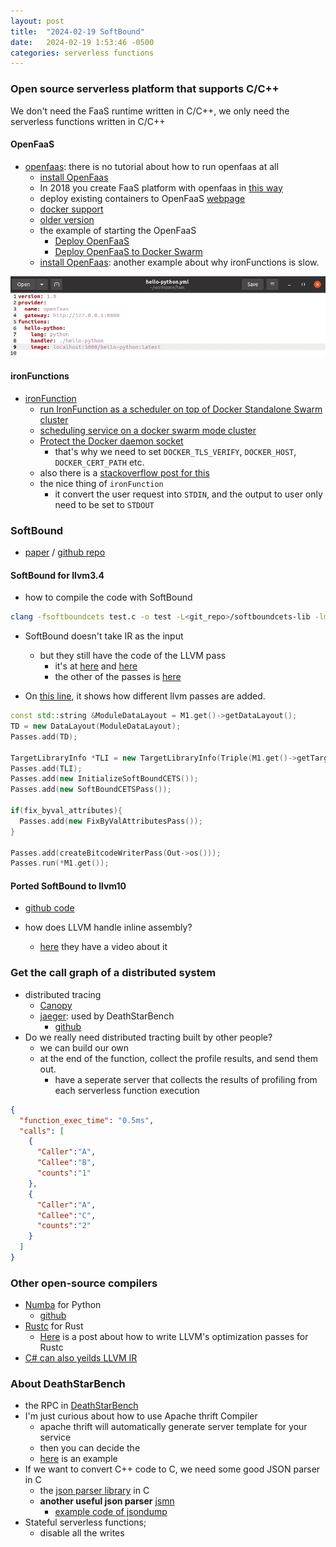 ```yaml
---
layout: post
title:  "2024-02-19 SoftBound"
date:   2024-02-19 1:53:46 -0500
categories: serverless functions
---
```


### Open source serverless platform that supports C/C++
We don't need the FaaS runtime written in C/C++, we only need the serverless functions written in C/C++
#### OpenFaaS
- [openfaas](https://github.com/openfaas): there is no tutorial about how to run openfaas at all
	+ [install OpenFaas](https://gcore.com/learning/create-serverless-functions-with-openfaas/)
	+ In 2018 you create FaaS platform with openfaas in [this way](https://medium.com/@pavithra_38952/openfaas-on-docker-440541d635a2)
	+ deploy existing containers to OpenFaaS [webpage](https://www.openfaas.com/blog/porting-existing-containers-to-openfaas/)
	+ [docker support](https://docs.openfaas.com/languages/dockerfile/)
	+ [older version](https://www.digitalocean.com/community/tutorials/how-to-install-and-secure-openfaas-using-docker-swarm-on-ubuntu-16-04)
  + the example of starting the OpenFaaS
    * [Deploy OpenFaaS](https://ericstoekl.github.io/faas/deployment/swarm/#deploy-openfaas)
    * [Deploy OpenFaaS to Docker Swarm](https://ericstoekl.github.io/faas/deployment/swarm/)
  + [install OpenFaas](https://slopezza.medium.com/openfaas-installation-and-first-python-function-part-i-fa429053e8df): another example about why ironFunctions is slow.

![s1](/assets/2024-02-19/s1.webp)

#### ironFunctions 
- [ironFunction](https://github.com/iron-io)
	+ [run IronFunction as a scheduler on top of Docker Standalone Swarm cluster](https://github.com/iron-io/functions/tree/master/docs/operating/docker-swarm)
    * [scheduling service on a docker swarm mode cluster](https://semaphoreci.com/community/tutorials/scheduling-services-on-a-docker-swarm-mode-cluster)
	+ [Protect the Docker daemon socket](https://docs.docker.com/engine/security/protect-access/)
		* that's why we need to set `DOCKER_TLS_VERIFY`, `DOCKER_HOST`, `DOCKER_CERT_PATH` etc. 
    * also there is a [stackoverflow post for this](https://stackoverflow.com/questions/38286564/docker-tls-verify-docker-host-and-docker-cert-path-on-ubuntu)
	+ the nice thing of `ironFunction`
		* it convert the user request into `STDIN`, and the output to user only need to be set to `STDOUT`

### SoftBound
- [paper](https://llvm.org/pubs/2009-06-PLDI-SoftBound.pdf) / [github repo](https://github.com/santoshn/softboundcets-34)

#### SoftBound for llvm3.4
- how to compile the code with SoftBound

```bash
clang -fsoftboundcets test.c -o test -L<git_repo>/softboundcets-lib -lm -lrt
```

- SoftBound doesn't take IR as the input
	+ but they still have the code of the LLVM pass
		* it's at [here](https://github.com/santoshn/softboundcets-34/tree/master/softboundcets-llvm-clang34/lib/Transforms/SoftBoundCETS) and [here](https://github.com/santoshn/softboundcets-34/tree/master/softboundcets-llvm-clang34/include/llvm/Transforms/SoftBoundCETS)
		* the other of the passes is [here](https://github.com/santoshn/softboundcets-34/blob/master/softboundcets-llvm-clang34/tools/softboundcets/main.cpp)

- On [this line](https://github.com/santoshn/softboundcets-34/blob/master/softboundcets-llvm-clang34/tools/softboundcets/main.cpp), it shows how different llvm passes are added.

```c++
const std::string &ModuleDataLayout = M1.get()->getDataLayout();
TD = new DataLayout(ModuleDataLayout);
Passes.add(TD);

TargetLibraryInfo *TLI = new TargetLibraryInfo(Triple(M1.get()->getTargetTriple()));
Passes.add(TLI);
Passes.add(new InitializeSoftBoundCETS());
Passes.add(new SoftBoundCETSPass());

if(fix_byval_attributes){
  Passes.add(new FixByValAttributesPass());
}

Passes.add(createBitcodeWriterPass(Out->os()));
Passes.run(*M1.get());
```

#### Ported SoftBound to llvm10
- [github code](https://github.com/zyuxuan0115/faas-cpp-test/tree/main/SoftBound-llvm10)

- how does LLVM handle inline assembly?
	* [here](https://www.youtube.com/watch?v=MeB7Dp3G2UE) they have a video about it 

### Get the call graph of a distributed system 
- distributed tracing
	+ [Canopy](https://people.mpi-sws.org/~jcmace/papers/kaldor2017canopy.pdf)
	+ [jaeger](https://www.jaegertracing.io/): used by DeathStarBench
		* [github](https://github.com/jaegertracing)
- Do we really need distributed tracting built by other people?
	+ we can build our own
    * at the end of the function, collect the profile results, and send them out.
		* have a seperate server that collects the results of profiling from each serverless function execution
	
```json
{
  "function_exec_time": "0.5ms",
  "calls": [
    {
      "Caller":"A",
      "Callee":"B",
      "counts":"1" 
    },
    {
      "Caller":"A",
      "Callee":"C",
      "counts":"2"
    } 
  ] 
}
``` 

### Other open-source compilers
- [Numba](https://numba.pydata.org/) for Python
	+ [github](https://github.com/numba/numba?tab=readme-ov-file)
- [Rustc](https://github.com/rust-lang/rust/tree/master/compiler) for Rust
	+ [Here](https://rust-lang.zulipchat.com/#narrow/stream/187780-t-compiler.2Fwg-llvm/topic/.E2.9C.94.20Running.20Custom.20LLVM.20Pass/near/320275483) is a post about how to write LLVM's optimization passes for Rustc 
- [C# can also yeilds LLVM IR](https://en.wikipedia.org/wiki/LLVM#:~:text=Originally%20implemented%20for%20C%20and,ActionScript%2C%20Ada%2C%20C%23%20for%20.)

### About DeathStarBench 
- the RPC in [DeathStarBench](https://github.com/delimitrou/DeathStarBench/blob/master/socialNetwork/gen-cpp/UniqueIdService.h#L224)
- I'm just curious about how to use Apache thrift Compiler
	* apache thrift will automatically generate server template for your service
	* then you can decide the 
	* [here](https://github.com/apache/thrift/tree/master/tutorial/cpp) is an example
- If we want to convert C++ code to C, we need some good JSON parser in C
	+ the [json parser library](https://www.json.org/json-en.html) in C
	+ <strong>another useful json parser</strong> [jsmn](https://github.com/zserge/jsmn/tree/master)
	  * [example code of jsondump](https://github.com/zserge/jsmn/blob/master/example/jsondump.c)
- Stateful serverless functions;
	+ disable all the writes
